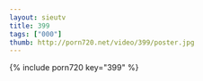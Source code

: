 ```yaml
--- 
layout: sieutv
title: 399
tags: ["000"]
thumb: http://porn720.net/video/399/poster.jpg
---
```

{% include porn720 key="399" %} 
